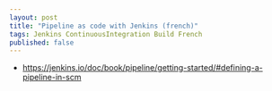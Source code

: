 ```yaml
---
layout: post
title: "Pipeline as code with Jenkins (french)"
tags: Jenkins ContinuousIntegration Build French
published: false
---
```


* https://jenkins.io/doc/book/pipeline/getting-started/#defining-a-pipeline-in-scm
